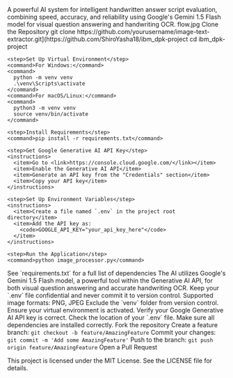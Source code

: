 <readme>
  <title>IntelliGrade</title>
  <description>A powerful AI system for intelligent handwritten answer script evaluation, combining speed, accuracy, and reliability using Google's Gemini 1.5 Flash model for visual question answering and handwriting OCR.</description>

  <flow>
    <image>flow.jpg</image>
  </flow>

  <setup>
    <step>Clone the Repository</step>
    <command>
      git clone https://github.com/yourusername/image-text-extractor.git](https://github.com/ShiroYasha18/ibm_dpk-project
      cd ibm_dpk-project
    </command>

    <step>Set Up Virtual Environment</step>
    <command>For Windows:</command>
    <command>
      python -m venv venv
      .\venv\Scripts\activate
    </command>
    <command>For macOS/Linux:</command>
    <command>
      python3 -m venv venv
      source venv/bin/activate
    </command>

    <step>Install Requirements</step>
    <command>pip install -r requirements.txt</command>

    <step>Get Google Generative AI API Key</step>
    <instructions>
      <item>Go to <link>https://console.cloud.google.com/</link></item>
      <item>Enable the Generative AI API</item>
      <item>Generate an API key from the "Credentials" section</item>
      <item>Copy your API key</item>
    </instructions>

    <step>Set Up Environment Variables</step>
    <instructions>
      <item>Create a file named `.env` in the project root directory</item>
      <item>Add the API key as:
        <code>GOOGLE_API_KEY="your_api_key_here"</code>
      </item>
    </instructions>

    <step>Run the Application</step>
    <command>python image_processor.py</command>
  </setup>

  <requirements>
    <note>See `requirements.txt` for a full list of dependencies</note>
  </requirements>

  <notes>
    <item>The AI utilizes Google's Gemini 1.5 Flash model, a powerful tool within the Generative AI API, for both visual question answering and accurate handwriting OCR.</item>
    <item>Keep your `.env` file confidential and never commit it to version control.</item>
    <item>Supported image formats: PNG, JPEG</item>
    <item>Exclude the `venv` folder from version control.</item>
  </notes>

  <troubleshooting>
    <item>Ensure your virtual environment is activated.</item>
    <item>Verify your Google Generative AI API key is correct.</item>
    <item>Check the location of your `.env` file.</item>
    <item>Make sure all dependencies are installed correctly.</item>
  </troubleshooting>

  <contributing>
    <steps>
      <step>Fork the repository</step>
      <step>Create a feature branch: <code>git checkout -b feature/AmazingFeature</code></step>
      <step>Commit your changes: <code>git commit -m 'Add some AmazingFeature'</code></step>
      <step>Push to the branch: <code>git push origin feature/AmazingFeature</code></step>
      <step>Open a Pull Request</step>
    </steps>
  </contributing>

  <license>This project is licensed under the MIT License. See the LICENSE file for details.</license>
</readme>
